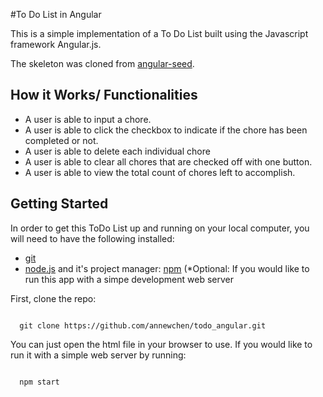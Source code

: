 #To Do List in Angular

<p>This is a simple implementation of a To Do List built using the Javascript framework Angular.js.</p>
<p>The skeleton was cloned from <a href="https://github.com/angular/angular-seed">angular-seed</a>.</p>

## How it Works/ Functionalities
<p>
  <ul>
    <li>A user is able to input a chore.</li>
    <li>A user is able to click the checkbox to indicate if the chore has been completed or not.</li>
    <li>A user is able to delete each individual chore</li>
    <li>A user is able to clear all chores that are checked off with one button.</li>
    <li>A user is able to view the total count of chores left to accomplish.</li>
  </ul>
</p>

## Getting Started
<p>In order to get this ToDo List up and running on your local computer, you will need to have the following installed:
  <ul>
   <li><a href="http://git-scm.com/">git</a></li>
   <li><a href="https://nodejs.org/en/">node.js</a> and it's project manager: <a href="https://www.npmjs.com/">npm</a> (*Optional: If you would like to run this app with a simpe development web server</li>
  </ul>
</p>
<p>
First, clone the repo:
<pre><code>
  git clone https://github.com/annewchen/todo_angular.git
</code></pre>
You can just open the html file in your browser to use. If you would like to run it with a simple web server by running:
<pre><code>
  npm start
</code></pre>

</p>

